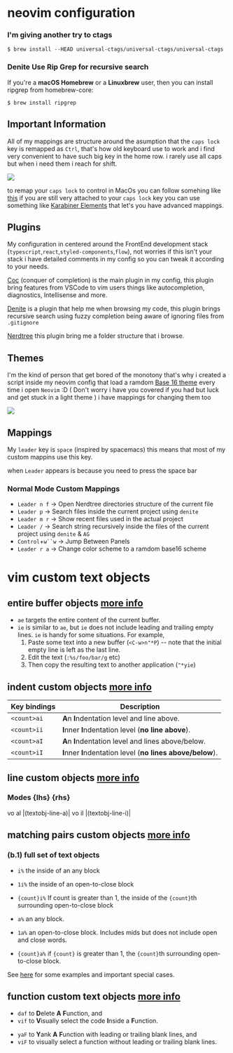 # neovim configuration

### I'm giving another try to ctags

```
$ brew install --HEAD universal-ctags/universal-ctags/universal-ctags
```

### Denite Use Rip Grep for recursive search

If you're a **macOS Homebrew** or a **Linuxbrew** user, then you can install
ripgrep from homebrew-core:

```
$ brew install ripgrep
```

## Important Information

All of my mappings are structure around the asumption that the `caps lock` key is remapped as `Ctrl`,
that's how old keyboard use to work and i find very convenient to have such big key in the home row. i rarely
use all caps but when i need them i reach for shift.

![](http://www.economyofeffort.com/media/images/sun-keyboard.png)

to remap your `caps lock` to control in MacOs you can follow somehing like [this](https://www.cnet.com/how-to/how-to-change-caps-lock-key-behavior-in-os-x/)
if you are still very attached to your `caps lock` key you can use something like [Karabiner Elements](https://karabiner-elements.pqrs.org/) that let's you have advanced mappings.

## Plugins

My configuration in centered around the FrontEnd development stack (`typescript`,`react`,`styled-components`,`flow`), not worries if this isn't your stack
i have detailed comments in my config so you can tweak it according to your needs.

[Coc](https://github.com/neoclide/coc.nvim) (conquer of completion) is the main plugin in my config, this plugin bring features from VSCode to vim users
things like autocompletion, diagnostics, Intellisense and more.

[Denite](https://github.com/Shougo/denite.nvim) is a plugin that help me when browsing my code, this plugin brings recursive search using fuzzy completion
being aware of ignoring files from `.gitignore`

[Nerdtree](https://github.com/preservim/nerdtree) this plugin bring me a folder structure that i browse.

## Themes

I'm the kind of person that get bored of the monotony that's why i created a script inside my neovim config that load a ramdom
[Base 16 theme](https://github.com/chriskempson/base16) every time i open `Neovim` :D ( Don't worry i have you
covered if you had but luck and get stuck in a light theme ) i have mappings for changing them too

![](https://raw.githubusercontent.com/juangabrielr4/dotfiles/master/nvim/.config/nvim/themes.gif)

## Mappings

My `leader` key is `space` (inspired by spacemacs) this means that most of my custom mappins use this key.

when `Leader` appears is because you need to press the space bar

### Normal Mode Custom Mappings

- `Leader n f` -> Open Nerdtree directories structure of the current file
- `Leader p` -> Search files inside the current project using `denite`
- `Leader m r` -> Show recent files used in the actual project
- `Leader /` -> Search string recursively inside the files of the current project using `denite` & `AG`
- `Control`+` w``w ` -> Jump Between Panels
- `Leader r a` -> Change color scheme to a ramdom base16 scheme

# vim custom text objects

## entire buffer objects [more info](https://github.com/kana/vim-textobj-entire/blob/master/README.md)

- `ae` targets the entire content of the current buffer.
- `ie` is similar to `ae`, but `ie` does not include leading and trailing empty
  lines. `ie` is handy for some situations. For example,
     1. Paste some text into a new buffer (`<C-w>n"*P`)
        -- note that the initial empty line is left as the last line.
     2. Edit the text (`:%s/foo/bar/g` etc)
     3. Then copy the resulting text to another application (`"*yie`)

## indent custom objects [more info](https://github.com/kana/vim-textobj-line/blob/master/doc/textobj-line.txt)

| Key bindings | Description                                                 |
| ------------ | ----------------------------------------------------------- |
| `<count>ai`  | **A**n **I**ndentation level and line above.                |
| `<count>ii`  | **I**nner **I**ndentation level (**no line above**).        |
| `<count>aI`  | **A**n **I**ndentation level and lines above/below.         |
| `<count>iI`  | **I**nner **I**ndentation level (**no lines above/below**). |

## line custom objects [more info](https://github.com/michaeljsmith/vim-indent-object/blob/master/README.md)

### Modes {lhs} {rhs}

vo al |<Plug>(textobj-line-a)|
vo il |<Plug>(textobj-line-i)|

## matching pairs custom objects [more info](https://github.com/andymass/vim-matchup/blob/master/README.md)

### (b.1) full set of text objects

- `i%` the inside of an any block
- `1i%` the inside of an open-to-close block
- `{count}i%` If count is greater than 1, the inside of the `{count}`th
  surrounding open-to-close block

- `a%` an any block.
- `1a%` an open-to-close block. Includes mids but does not include open
  and close words.
- `{count}a%` if `{count}` is greater than 1, the `{count}`th surrounding
  open-to-close block.

See [here](#line-wise-operatortext-object-combinations)
for some examples and important special cases.

## function custom text objects [more info](https://github.com/kana/vim-textobj-function/blob/master/README.md)

- `daf` to <strong>D</strong>elete <strong>A</strong> <strong>F</strong>unction, and
- `vif` to <strong>V</strong>isually select the code <strong>I</strong>nside a <strong>F</strong>unction.

* `yaF` to <strong>Y</strong>ank <strong>A</strong> <strong>F</strong>unction with leading or trailing blank lines, and
* `viF` to visually select a function without leading or trailing blank lines.

```

```
